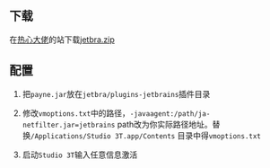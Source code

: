 ## 下载

在[热心大佬](https://jetbra.in/s)的站下载[jetbra.zip](https://hardbin.com/ipfs/bafybeia4nrbuvpfd6k7lkorzgjw3t6totaoko7gmvq5pyuhl2eloxnfiri/files/jetbra-ded4f9dc4fcb60294b21669dafa90330f2713ce4.zip)

## 配置

1. 把`payne.jar`放在`jetbra/plugins-jetbrains`插件目录

2. 修改`vmoptions.txt`中的路径，`-javaagent:/path/ja-netfilter.jar=jetbrains` path改为你实际路径地址。替换`/Applications/Studio 3T.app/Contents` 目录中得`vmoptions.txt`
3. 启动`Studio 3T`输入任意信息激活
